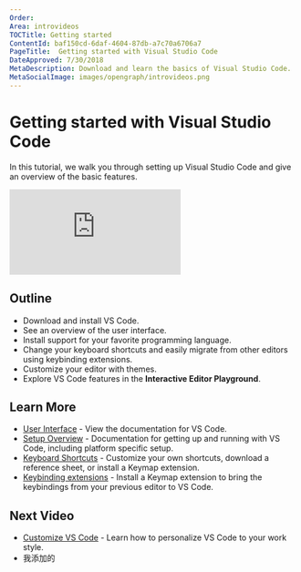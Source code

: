 ```yaml
---
Order:
Area: introvideos
TOCTitle: Getting started
ContentId: baf150cd-6daf-4604-87db-a7c70a6706a7
PageTitle:  Getting started with Visual Studio Code
DateApproved: 7/30/2018
MetaDescription: Download and learn the basics of Visual Studio Code.
MetaSocialImage: images/opengraph/introvideos.png
---
```


# Getting started with Visual Studio Code

In this tutorial, we walk you through setting up Visual Studio Code and give an overview of the basic features.

<iframe src="https://www.youtube.com/embed/Sdg0ef2PpBw?rel=0&amp;disablekb=0&amp;modestbranding=1&amp;showinfo=0" frameborder="0" allowfullscreen></iframe>

## Outline

* Download and install VS Code.
* See an overview of the user interface.
* Install support for your favorite programming language.
* Change your keyboard shortcuts and easily migrate from other editors using keybinding extensions.
* Customize your editor with themes.
* Explore VS Code features in the **Interactive Editor Playground**.

## Learn More

* [User Interface](/docs/getstarted/userinterface.md) - View the documentation for VS Code.
* [Setup Overview](/docs/setup/setup-overview.md) - Documentation for getting up and running with VS Code, including platform specific setup.
* [Keyboard Shortcuts](/docs/getstarted/keybindings.md) - Customize your own shortcuts, download a reference sheet, or install a Keymap extension.
* [Keybinding extensions](https://marketplace.visualstudio.com/search?target=VSCode&category=Keymaps&sortBy=Downloads) - Install a Keymap extension to bring the keybindings from your previous editor to VS Code.

## Next Video

* [Customize VS Code](/docs/introvideos/configure.md) - Learn how to personalize VS Code to your work style.
* 我添加的
